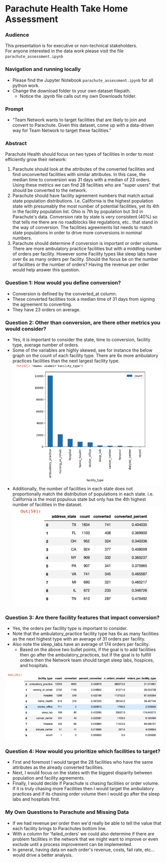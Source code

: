 # Parachute Health Take Home Assessment 


### Audience
This presentation is for executive or non-technical stakeholders.  
For anyone interested in the data work please visit the file `parachute_assessment.ipynb` 

### Navigation and running locally
- Please find the Jupyter Notebook `parachute_assessment.ipynb` for all python work. 
- Change the download folder to your own dataset filepath. 
  - Notice the .ipynb file calls out my own Downloads folder. 


### Prompt
- "Team Network wants to target facilities that are likely to join and convert to Parachute. Given this dataset, come up with a data-driven way for Team Network to target these facilities."


### Abstract
Parachute Health should focus on two types of facilities in order to most efficiently grow their network:
1. Parachute should look at the attributes of the converted facilities and find unconverted facilities with similar attributes. In this case, the median time to conversion was 31 days with a median of 23 orders. Using these metrics we can find 28 facilities who are "super users" that should be converted to the network. 
2. Parachute should have facility agreement numbers that match actual state population distributions.  I.e. California is the highest population state with presumably the most number of potential facilities, yet its 4th in the facility population list.  Ohio is 7th by population but 3rd in Parachute's data. Conversion rate by state is very consistent (40%) so that tells me there are no roadblocks like regulations, etc.. that stand in the way of conversion.  The facilities agreements list needs to match state populations in order to drive more conversions in nominal numbers. 
3. Parachute should determine if conversion is important or order volume.  There are more ambulatory practice facilities but with a middling number of orders per facility.  However some Facility types like sleep labs have over 6x as many orders per facility.  Should the focus be on the number of facilities or the number of orders?  Having the revenue per order would help answer this question. 

### Question 1: How would you define conversion?
- Conversion is defined by the converted_at column. 
- These converted facilities took a median time of 31 days from signing the agreement to converting. 
- They have 23 orders on average. 

### Question 2: Other than conversion, are there other metrics you would consider?
- Yes, it is important to consider the state, time to conversion, facility type, average number of orders. 
- Some of the variables are highly skewed, see for instance the below graph on the count of each facility type. There are 6x more ambulatory practices facilities than the next largest facility type.
![alt text](./images/chart1.png)
- Additionally, the number of facilities in each state does not proportionally match the distribution of populations in each state.  i.e. California is the most populous state but only has the 4th highest number of facilities in the dataset. 
![alt text](./images/table_state.png)


### Question 3: Are there facility features that impact conversion?
- Yes, the orders per facility type is important to consider. 
- Note that the ambulatory_practice facility type has 6x as many facilities as the next highest type with an average of 31 orders per facility. 
- Also note the sleep_labs have an average of 174 orders per facility. 
  - Based on the above two bullet points, if the goal is to add facilities then go after the ambulatory_practices, but if the goal is to fulfill orders then the Network team should target sleep labs, hospices, and hospitals.

![alt text](./images/table1.png)

### Question 4: How would you prioritize which facilities to target?
- First and foremost I would target the 28 facilities who have the same attributes as the already converted facilities. 
- Next, I would focus on the states with the biggest disparity between population and facility agreements. 
- Finally, I would decide if Parachute is chasing facilities or order volume.  If it is truly chasing more Facilities then I would target the ambulatory practices and if its chasing order volume then I would go after the sleep labs and hospitals first. 


### My Own Questions to Parachute and Missing Data
- If we had revenue per order then we'd really be able to tell the value that each facility brings to Parachutes bottom line. 
- With a column for 'failed_orders' we could also determine if there are problem facilities in the network that we might want to improve or even exclude until a process improvement can be implemented. 
- In general, having data on each order's revenue, costs, fail rate, etc... would drive a better analysis. 